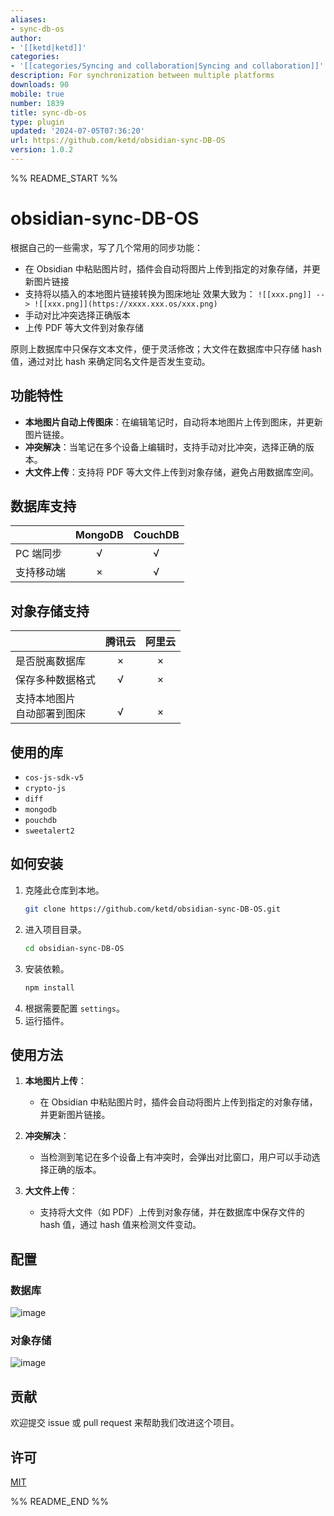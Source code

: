 ```yaml
---
aliases:
- sync-db-os
author:
- '[[ketd|ketd]]'
categories:
- '[[categories/Syncing and collaboration|Syncing and collaboration]]'
description: For synchronization between multiple platforms
downloads: 90
mobile: true
number: 1839
title: sync-db-os
type: plugin
updated: '2024-07-05T07:36:20'
url: https://github.com/ketd/obsidian-sync-DB-OS
version: 1.0.2
---
```


%% README_START %%

# obsidian-sync-DB-OS

根据自己的一些需求，写了几个常用的同步功能：

- 在 Obsidian 中粘贴图片时，插件会自动将图片上传到指定的对象存储，并更新图片链接
- 支持将以插入的本地图片链接转换为图床地址
  效果大致为：
  `![[xxx.png]] --> ![[xxx.png]](https://xxxx.xxx.os/xxx.png)`
- 手动对比冲突选择正确版本
- 上传 PDF 等大文件到对象存储

原则上数据库中只保存文本文件，便于灵活修改；大文件在数据库中只存储 hash 值，通过对比 hash 来确定同名文件是否发生变动。

## 功能特性

- **本地图片自动上传图床**：在编辑笔记时，自动将本地图片上传到图床，并更新图片链接。
- **冲突解决**：当笔记在多个设备上编辑时，支持手动对比冲突，选择正确的版本。
- **大文件上传**：支持将 PDF 等大文件上传到对象存储，避免占用数据库空间。

## 数据库支持

|         | MongoDB | CouchDB |
| ------- | :-----: | :-----: |
| PC 端同步  |    √    |    √    |
| 支持移动端 |    ×    |    √    |

## 对象存储支持

|                   |  腾讯云  |  阿里云  |
| ----------------- | :---: | :---: |
| 是否脱离数据库           |   ×   |   ×   |
| 保存多种数据格式          |   √   |   ×   |
| 支持本地图片<br>自动部署到图床 | <br>√ | <br>× |

## 使用的库

- `cos-js-sdk-v5`
- `crypto-js`
- `diff`
- `mongodb`
- `pouchdb`
- `sweetalert2`

## 如何安装

1. 克隆此仓库到本地。
   ```sh
   git clone https://github.com/ketd/obsidian-sync-DB-OS.git
   ```
2. 进入项目目录。
   ```sh
   cd obsidian-sync-DB-OS
   ```
3. 安装依赖。
   ```sh
   npm install
   ```
4. 根据需要配置 `settings`。
5. 运行插件。

## 使用方法

1. **本地图片上传**：
   - 在 Obsidian 中粘贴图片时，插件会自动将图片上传到指定的对象存储，并更新图片链接。
   
2. **冲突解决**：
   - 当检测到笔记在多个设备上有冲突时，会弹出对比窗口，用户可以手动选择正确的版本。

3. **大文件上传**：
   - 支持将大文件（如 PDF）上传到对象存储，并在数据库中保存文件的 hash 值，通过 hash 值来检测文件变动。


## 配置
### 数据库
![image](https://github.com/ketd/obsidian-sync-DB-OS/assets/94940923/24305e0a-c6ee-421c-a151-4b5f1eba5ad8)

### 对象存储
![image](https://github.com/ketd/obsidian-sync-DB-OS/assets/94940923/b9b1153e-12b4-45ed-8141-ddcd314a0039)


## 贡献

欢迎提交 issue 或 pull request 来帮助我们改进这个项目。

## 许可

[MIT](LICENSE)



%% README_END %%